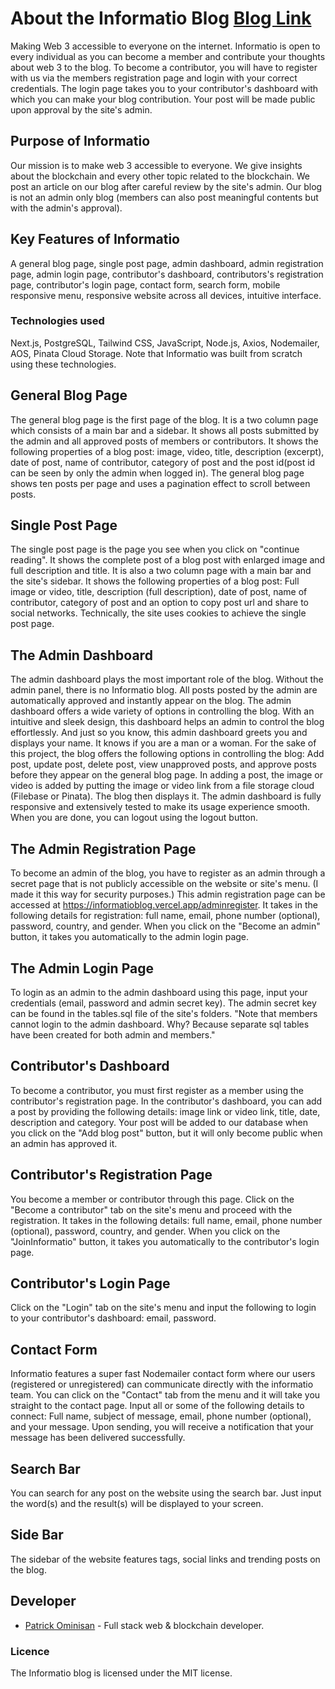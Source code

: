 # About the Informatio Blog  [Blog Link](https://informatioblog.vercel.app)

Making Web 3 accessible to everyone on the internet. Informatio is open to every individual as you can become a member and contribute your thoughts about web 3 to the blog. To become a contributor, you will have to register with us via the members registration page and login with your correct credentials. The login page takes you to your contributor's dashboard with which you can make your blog contribution. Your post will be made public upon approval by the site's admin.

## Purpose of Informatio
Our mission is to make web 3 accessible to everyone. We give insights about the blockchain and every other topic related to the blockchain. We post an article on our blog after careful review by the site's admin. Our blog is not an admin only blog (members can also post meaningful contents but with the admin's approval).

## Key Features of Informatio
A general blog page, single post page, admin dashboard, admin registration page, admin login page, contributor's dashboard, contributors's registration page, contributor's login page, contact form, search form, mobile responsive menu, responsive website across all devices, intuitive interface.

### Technologies used
Next.js, PostgreSQL, Tailwind CSS, JavaScript, Node.js, Axios, Nodemailer, AOS, Pinata Cloud Storage. Note that Informatio was built from scratch using these technologies. 

## General Blog Page
The general blog page is the first page of the blog. It is a two column page which consists of a main bar and a sidebar. It shows all posts submitted by the admin and all approved posts of members or contributors. It shows the following properties of a blog post: image, video, title, description (excerpt), date of post, name of contributor, category of post and the post id(post id can be seen by only the admin when logged in). The general blog page shows ten posts per page and uses a pagination effect to scroll between posts.

## Single Post Page
The single post page is the page you see when you click on "continue reading". It shows the complete post of a blog post with enlarged image and full description and title. It is also a two column page with a main bar and the site's sidebar. It shows the following properties of a blog post: Full image or video, title, description (full description), date of post, name of contributor, category of post and an option to copy post url and share to social networks. Technically, the site uses cookies to achieve the single post page.

## The Admin Dashboard
The admin dashboard plays the most important role of the blog. Without the admin panel, there is no Informatio blog. All posts posted by the admin are automatically approved and instantly appear on the blog. The admin dashboard offers a wide variety of options in controlling the blog. With an intuitive and sleek design, this dashboard helps an admin to control the blog effortlessly. And just so you know, this admin dashboard greets you and displays your name. It knows if you are a man or a woman. For the sake of this project, the blog offers the following options in controlling the blog: Add post, update post, delete post, view unapproved posts, and approve posts before they appear on the general blog page. In adding a post, the image or video is added by putting the image or video link from a file storage cloud (Filebase or Pinata). The blog then displays it. The admin dashboard is fully responsive and extensively tested to make its usage experience smooth. When you are done, you can logout using the logout button.

## The Admin Registration Page
To become an admin of the blog, you have to register as an admin through a secret page that is not publicly accessible on the website or site's menu. (I made it this way for security purposes.) This admin registration page can be accessed at https://informatioblog.vercel.app/adminregister. It takes in the following details for registration: full name, email, phone number (optional), password, country, and gender. When you click on the "Become an admin" button, it takes you automatically to the admin login page.

## The Admin Login Page
To login as an admin to the admin dashboard using this page, input your credentials (email, password and admin secret key). The admin secret key can be found in the tables.sql file of the site's folders. "Note that members cannot login to the admin dashboard. Why? Because separate sql tables have been created for both admin and members."

## Contributor's Dashboard
To become a contributor, you must first register as a member using the contributor's registration page. In the contributor's dashboard, you can add a post by providing the following details: image link or video link, title, date, description and category. Your post will be added to our database when you click on the "Add blog post" button, but it will only become public when an admin has approved it.

## Contributor's Registration Page
You become a member or contributor through this page. Click on the "Become a contributor" tab on the site's menu and proceed with the registration. It takes in the following details: full name, email, phone number (optional), password, country, and gender. When you click on the "JoinInformatio" button, it takes you automatically to the contributor's login page.

## Contributor's Login Page
Click on the "Login" tab on the site's menu and input the following to login to your contributor's dashboard: email, password.

## Contact Form
Informatio features a super fast Nodemailer contact form where our users (registered or unregistered) can communicate directly with the informatio team. You can click on the "Contact" tab from the menu and it will take you straight to the contact page. Input all or some of the following details to connect: Full name, subject of message, email, phone number (optional), and your message. Upon sending, you will receive a notification that your message has been delivered successfully.

## Search Bar
You can search for any post on the website using the search bar. Just input the word(s) and the result(s) will be displayed to your screen.

## Side Bar
The sidebar of the website features tags, social links and trending posts on the blog.

## Developer
- [Patrick Ominisan](https://github.com/mrpatrick030) - Full stack web & blockchain developer.

### Licence
The Informatio blog is licensed under the MIT license.